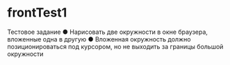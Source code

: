 # frontTest1
Тестовое задание
● Нарисовать две окружности в окне браузера, вложенные одна в другую
● Вложенная окружность должно позиционироваться под курсором, но не выходить
за границы большой окружности
